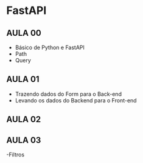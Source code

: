 # FastAPI

## AULA 00
- Básico de Python e FastAPI
- Path
- Query

## AULA 01
- Trazendo dados do Form para o Back-end
- Levando os dados do Backend para o Front-end

## AULA 02

## AULA 03
-Filtros